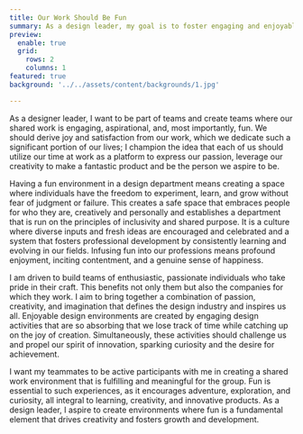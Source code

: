 ```yaml
---
title: Our Work Should Be Fun
summary: As a design leader, my goal is to foster engaging and enjoyable work environments. I advocate for the freedom to experiment, learn, and evolve without fear, boosting expression of creativity and personal authenticity. I strive to nurture diverse ideas, promote continuous professional development, and craft fulfilling experiences. I fundamentally believe in the power of combining passion, creativity, and enjoyment to create absorbing and challenging activities. My aim is to integrate fun as a key element to spark innovation, kindle curiosity, encourage adventure, and drive growth within the design industry.
preview:
  enable: true
  grid:
    rows: 2
    columns: 1
featured: true
background: '../../assets/content/backgrounds/1.jpg'

---
```


As a designer leader, I want to be part of teams and create teams where our shared work is engaging, aspirational, and, most importantly, fun. We should derive joy and satisfaction from our work, which we dedicate such a significant portion of our lives; I champion the idea that each of us should utilize our time at work as a platform to express our passion, leverage our creativity to make a fantastic product and be the person we aspire to be.

Having a fun environment in a design department means creating a space where individuals have the freedom to experiment, learn, and grow without fear of judgment or failure. This creates a safe space that embraces people for who they are, creatively and personally and establishes a department that is run on the principles of inclusivity and shared purpose. It is a culture where diverse inputs and fresh ideas are encouraged and celebrated and a system that fosters professional development by consistently learning and evolving in our fields. Infusing fun into our professions means profound enjoyment, inciting contentment, and a genuine sense of happiness.

I am driven to build teams of enthusiastic, passionate individuals who take pride in their craft. This benefits not only them but also the companies for which they work. I aim to bring together a combination of passion, creativity, and imagination that defines the design industry and inspires us all. Enjoyable design environments are created by engaging design activities that are so absorbing that we lose track of time while catching up on the joy of creation. Simultaneously, these activities should challenge us and propel our spirit of innovation, sparking curiosity and the desire for achievement.

I want my teammates to be active participants with me in creating a shared work environment that is fulfilling and meaningful for the group. Fun is essential to such experiences, as it encourages adventure, exploration, and curiosity, all integral to learning, creativity, and innovative products. As a design leader, I aspire to create environments where fun is a fundamental element that drives creativity and fosters growth and development.
